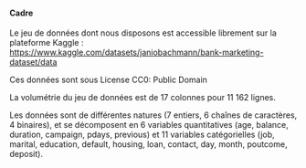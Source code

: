 #### Cadre

Le jeu de données dont nous disposons est accessible librement sur la plateforme Kaggle : https://www.kaggle.com/datasets/janiobachmann/bank-marketing-dataset/data

Ces données sont sous License CC0: Public Domain

La volumétrie du jeu de données est de 17 colonnes pour 11 162 lignes.

Les données sont de différentes natures (7 entiers, 6 chaînes de caractères, 4 binaires), et se décomposent en 6 variables quantitatives (age, balance, duration, campaign, pdays, previous) et 11 variables catégorielles (job, marital, education, default, housing, loan, contact, day, month, poutcome, deposit).

